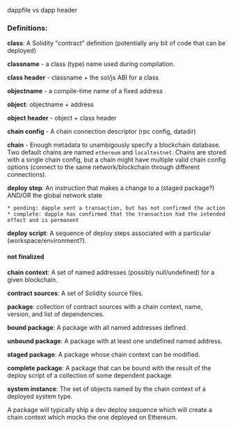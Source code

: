 dappfile vs dapp header


### Definitions:

**class**: A Solidity "contract" definition (potentially any bit of code that can be deployed)

**classname** - a class (type) name used during compilation. 

**class header** - classname + the sol/js ABI for a class

**objectname** - a compile-time name of a fixed address

**object**: objectname + address

**object header** - object + class header

**chain config** - A chain connection descriptor  (rpc config, datadir)

**chain** - Enough metadata to unambigously specify a blockchain database. Two default chains are named `ethereum` and `localtestnet`. Chains are stored with a single chain config, but a chain might have multiple valid chain config options (connect to the same network/blockchain through different connections).

**deploy step**: An instruction that makes a change to a (staged package?) AND/OR the global network state

    * pending: dapple sent a transaction, but has not confirmed the action
    * complete: dapple has confirmed that the transaction had the intended effect and is permanent

**deploy script**: A sequence of deploy steps associated with a particular (workspace/environment?). 

#### not finalized
**chain context**: A set of named addresses (possibly null/undefined) for a given blockchain.

**contract sources**: A set of Solidity source files.

**package**: collection of contract sources with a chain context, name, version, and list of dependencies.

**bound package**: A package with all named addresses defined.

**unbound package**: A package with at least one undefined named address.

**staged package**: A package whose chain context can be modified.

**complete package**: A package that can be bound with the result of the deploy script of a collection of some dependent package

**system instance**: The set of objects named by the chain context of a deployed system type.


A package will typically ship a dev deploy sequence which will create a chain context which mocks the
one deployed on Ethereum.
